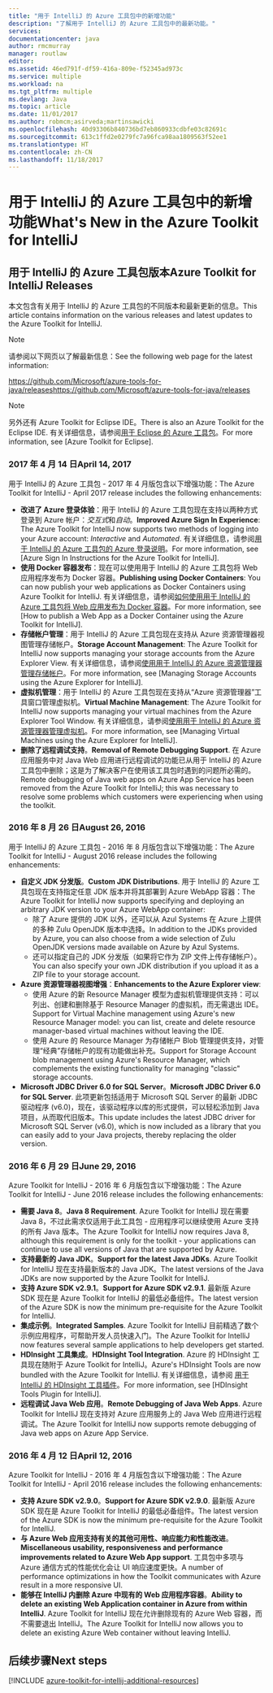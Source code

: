 ```yaml
---
title: "用于 IntelliJ 的 Azure 工具包中的新增功能"
description: "了解用于 IntelliJ 的 Azure 工具包中的最新功能。"
services: 
documentationcenter: java
author: rmcmurray
manager: routlaw
editor: 
ms.assetid: 46ed791f-df59-416a-809e-f52345ad973c
ms.service: multiple
ms.workload: na
ms.tgt_pltfrm: multiple
ms.devlang: Java
ms.topic: article
ms.date: 11/01/2017
ms.author: robmcm;asirveda;martinsawicki
ms.openlocfilehash: 40d93306b840736bd7eb860933cdbfe03c82691c
ms.sourcegitcommit: 613c1ffd2e0279fc7a96fca98aa1809563f52ee1
ms.translationtype: HT
ms.contentlocale: zh-CN
ms.lasthandoff: 11/18/2017
---
```

# <a name="whats-new-in-the-azure-toolkit-for-intellij"></a><span data-ttu-id="a4f64-103">用于 IntelliJ 的 Azure 工具包中的新增功能</span><span class="sxs-lookup"><span data-stu-id="a4f64-103">What's New in the Azure Toolkit for IntelliJ</span></span>

## <a name="azure-toolkit-for-intellij-releases"></a><span data-ttu-id="a4f64-104">用于 IntelliJ 的 Azure 工具包版本</span><span class="sxs-lookup"><span data-stu-id="a4f64-104">Azure Toolkit for IntelliJ Releases</span></span>
<span data-ttu-id="a4f64-105">本文包含有关用于 IntelliJ 的 Azure 工具包的不同版本和最新更新的信息。</span><span class="sxs-lookup"><span data-stu-id="a4f64-105">This article contains information on the various releases and latest updates to the Azure Toolkit for IntelliJ.</span></span>

> [!NOTE]
> <span data-ttu-id="a4f64-106">请参阅以下网页以了解最新信息：</span><span class="sxs-lookup"><span data-stu-id="a4f64-106">See the following web page for the latest information:</span></span>
> 
> <span data-ttu-id="a4f64-107"><https://github.com/Microsoft/azure-tools-for-java/releases></span><span class="sxs-lookup"><span data-stu-id="a4f64-107"><https://github.com/Microsoft/azure-tools-for-java/releases></span></span>

> [!NOTE]
> <span data-ttu-id="a4f64-108">另外还有 Azure Toolkit for Eclipse IDE。</span><span class="sxs-lookup"><span data-stu-id="a4f64-108">There is also an Azure Toolkit for the Eclipse IDE.</span></span> <span data-ttu-id="a4f64-109">有关详细信息，请参阅[用于 Eclipse 的 Azure 工具包]。</span><span class="sxs-lookup"><span data-stu-id="a4f64-109">For more information, see [Azure Toolkit for Eclipse].</span></span>
> 
> 

### <a name="april-14-2017"></a><span data-ttu-id="a4f64-110">2017 年 4 月 14 日</span><span class="sxs-lookup"><span data-stu-id="a4f64-110">April 14, 2017</span></span>
<span data-ttu-id="a4f64-111">用于 IntelliJ 的 Azure 工具包 - 2017 年 4 月版包含以下增强功能：</span><span class="sxs-lookup"><span data-stu-id="a4f64-111">The Azure Toolkit for IntelliJ - April 2017 release includes the following enhancements:</span></span>

* <span data-ttu-id="a4f64-112">**改进了 Azure 登录体验**：用于 IntelliJ 的 Azure 工具包现在支持以两种方式登录到 Azure 帐户：*交互式*和*自动*。</span><span class="sxs-lookup"><span data-stu-id="a4f64-112">**Improved Azure Sign In Experience**: The Azure Toolkit for IntelliJ now supports two methods of logging into your Azure account: *Interactive* and *Automated*.</span></span> <span data-ttu-id="a4f64-113">有关详细信息，请参阅[用于 IntelliJ 的 Azure 工具包的 Azure 登录说明]。</span><span class="sxs-lookup"><span data-stu-id="a4f64-113">For more information, see [Azure Sign In Instructions for the Azure Toolkit for IntelliJ].</span></span>
* <span data-ttu-id="a4f64-114">**使用 Docker 容器发布**：现在可以使用用于 IntelliJ 的 Azure 工具包将 Web 应用程序发布为 Docker 容器。</span><span class="sxs-lookup"><span data-stu-id="a4f64-114">**Publishing using Docker Containers**: You can now publish your web applications as Docker Containers using Azure Toolkit for IntelliJ.</span></span> <span data-ttu-id="a4f64-115">有关详细信息，请参阅[如何使用用于 IntelliJ 的 Azure 工具包将 Web 应用发布为 Docker 容器]。</span><span class="sxs-lookup"><span data-stu-id="a4f64-115">For more information, see [How to publish a Web App as a Docker Container using the Azure Toolkit for IntelliJ].</span></span>
* <span data-ttu-id="a4f64-116">**存储帐户管理**：用于 IntelliJ 的 Azure 工具包现在支持从 Azure 资源管理器视图管理存储帐户。</span><span class="sxs-lookup"><span data-stu-id="a4f64-116">**Storage Account Management**: The Azure Toolkit for IntelliJ now supports managing your storage accounts from the Azure Explorer View.</span></span> <span data-ttu-id="a4f64-117">有关详细信息，请参阅[使用用于 IntelliJ 的 Azure 资源管理器管理存储帐户]。</span><span class="sxs-lookup"><span data-stu-id="a4f64-117">For more information, see [Managing Storage Accounts using the Azure Explorer for IntelliJ].</span></span>
* <span data-ttu-id="a4f64-118">**虚拟机管理**：用于 IntelliJ 的 Azure 工具包现在支持从“Azure 资源管理器”工具窗口管理虚拟机。</span><span class="sxs-lookup"><span data-stu-id="a4f64-118">**Virtual Machine Management**: The Azure Toolkit for IntelliJ now supports managing your virtual machines from the Azure Explorer Tool Window.</span></span> <span data-ttu-id="a4f64-119">有关详细信息，请参阅[使用用于 IntelliJ 的 Azure 资源管理器管理虚拟机]。</span><span class="sxs-lookup"><span data-stu-id="a4f64-119">For more information, see [Managing Virtual Machines using the Azure Explorer for IntelliJ].</span></span>
* <span data-ttu-id="a4f64-120">**删除了远程调试支持**。</span><span class="sxs-lookup"><span data-stu-id="a4f64-120">**Removal of Remote Debugging Support**.</span></span> <span data-ttu-id="a4f64-121">在 Azure 应用服务中对 Java Web 应用进行远程调试的功能已从用于 IntelliJ 的 Azure 工具包中删除；这是为了解决客户在使用该工具包时遇到的问题所必需的。</span><span class="sxs-lookup"><span data-stu-id="a4f64-121">Remote debugging of Java web apps on Azure App Service has been removed from the Azure Toolkit for IntelliJ; this was necessary to resolve some problems which customers were experiencing when using the toolkit.</span></span>

### <a name="august-26-2016"></a><span data-ttu-id="a4f64-122">2016 年 8 月 26 日</span><span class="sxs-lookup"><span data-stu-id="a4f64-122">August 26, 2016</span></span>
<span data-ttu-id="a4f64-123">用于 IntelliJ 的 Azure 工具包 - 2016 年 8 月版包含以下增强功能：</span><span class="sxs-lookup"><span data-stu-id="a4f64-123">The Azure Toolkit for IntelliJ - August 2016 release includes the following enhancements:</span></span>

* <span data-ttu-id="a4f64-124">**自定义 JDK 分发版**。</span><span class="sxs-lookup"><span data-stu-id="a4f64-124">**Custom JDK Distributions**.</span></span> <span data-ttu-id="a4f64-125">用于 IntelliJ 的 Azure 工具包现在支持指定任意 JDK 版本并将其部署到 Azure WebApp 容器：</span><span class="sxs-lookup"><span data-stu-id="a4f64-125">The Azure Toolkit for IntelliJ now supports specifying and deploying an arbitrary JDK version to your Azure WebApp container:</span></span>
  * <span data-ttu-id="a4f64-126">除了 Azure 提供的 JDK 以外，还可以从 Azul Systems 在 Azure 上提供的多种 Zulu OpenJDK 版本中选择。</span><span class="sxs-lookup"><span data-stu-id="a4f64-126">In addition to the JDKs provided by Azure, you can also choose from a wide selection of Zulu OpenJDK versions made available on Azure by Azul Systems.</span></span>
  * <span data-ttu-id="a4f64-127">还可以指定自己的 JDK 分发版（如果将它作为 ZIP 文件上传存储帐户）。</span><span class="sxs-lookup"><span data-stu-id="a4f64-127">You can also specify your own JDK distribution if you upload it as a ZIP file to your storage account.</span></span>
* <span data-ttu-id="a4f64-128">**Azure 资源管理器视图增强**：</span><span class="sxs-lookup"><span data-stu-id="a4f64-128">**Enhancements to the Azure Explorer view**:</span></span>
  * <span data-ttu-id="a4f64-129">使用 Azure 的新 Resource Manager 模型为虚拟机管理提供支持：可以列出、创建和删除基于 Resource Manager 的虚拟机，而无需退出 IDE。</span><span class="sxs-lookup"><span data-stu-id="a4f64-129">Support for Virtual Machine management using Azure's new Resource Manager model: you can list, create and delete resource manager-based virtual machines without leaving the IDE.</span></span>
  * <span data-ttu-id="a4f64-130">使用 Azure 的 Resource Manager 为存储帐户 Blob 管理提供支持，对管理“经典”存储帐户的现有功能做出补充。</span><span class="sxs-lookup"><span data-stu-id="a4f64-130">Support for Storage Account blob management using Azure's Resource Manager, which complements the existing functionality for managing "classic" storage accounts.</span></span>
* <span data-ttu-id="a4f64-131">**Microsoft JDBC Driver 6.0 for SQL Server**。</span><span class="sxs-lookup"><span data-stu-id="a4f64-131">**Microsoft JDBC Driver 6.0 for SQL Server**.</span></span> <span data-ttu-id="a4f64-132">此项更新包括适用于 Microsoft SQL Server 的最新 JDBC 驱动程序 (v6.0)，现在，该驱动程序以库的形式提供，可以轻松添加到 Java 项目，从而取代旧版本。</span><span class="sxs-lookup"><span data-stu-id="a4f64-132">This update includes the latest JDBC driver for Microsoft SQL Server (v6.0), which is now included as a library that you can easily add to your Java projects, thereby replacing the older version.</span></span>

### <a name="june-29-2016"></a><span data-ttu-id="a4f64-133">2016 年 6 月 29 日</span><span class="sxs-lookup"><span data-stu-id="a4f64-133">June 29, 2016</span></span>
<span data-ttu-id="a4f64-134">Azure Toolkit for IntelliJ - 2016 年 6 月版包含以下增强功能：</span><span class="sxs-lookup"><span data-stu-id="a4f64-134">The Azure Toolkit for IntelliJ - June 2016 release includes the following enhancements:</span></span>

* <span data-ttu-id="a4f64-135">**需要 Java 8**。</span><span class="sxs-lookup"><span data-stu-id="a4f64-135">**Java 8 Requirement**.</span></span> <span data-ttu-id="a4f64-136">Azure Toolkit for IntelliJ 现在需要 Java 8，不过此需求仅适用于此工具包 - 应用程序可以继续使用 Azure 支持的所有 Java 版本。</span><span class="sxs-lookup"><span data-stu-id="a4f64-136">The Azure Toolkit for IntelliJ now requires Java 8, although this requirement is only for the toolkit - your applications can continue to use all versions of Java that are supported by Azure.</span></span>
* <span data-ttu-id="a4f64-137">**支持最新的 Java JDK**。</span><span class="sxs-lookup"><span data-stu-id="a4f64-137">**Support for the latest Java JDKs**.</span></span> <span data-ttu-id="a4f64-138">Azure Toolkit for IntelliJ 现在支持最新版本的 Java JDK。</span><span class="sxs-lookup"><span data-stu-id="a4f64-138">The latest versions of the Java JDKs are now supported by the Azure Toolkit for IntelliJ.</span></span>
* <span data-ttu-id="a4f64-139">**支持 Azure SDK v2.9.1**。</span><span class="sxs-lookup"><span data-stu-id="a4f64-139">**Support for Azure SDK v2.9.1**.</span></span> <span data-ttu-id="a4f64-140">最新版 Azure SDK 现在是 Azure Toolkit for IntelliJ 的最低必备组件。</span><span class="sxs-lookup"><span data-stu-id="a4f64-140">The latest version of the Azure SDK is now the minimum pre-requisite for the Azure Toolkit for IntelliJ.</span></span>
* <span data-ttu-id="a4f64-141">**集成示例**。</span><span class="sxs-lookup"><span data-stu-id="a4f64-141">**Integrated Samples**.</span></span> <span data-ttu-id="a4f64-142">Azure Toolkit for IntelliJ 目前精选了数个示例应用程序，可帮助开发人员快速入门。</span><span class="sxs-lookup"><span data-stu-id="a4f64-142">The Azure Toolkit for IntelliJ now features several sample applications to help developers get started.</span></span>
* <span data-ttu-id="a4f64-143">**HDInsight 工具集成**。</span><span class="sxs-lookup"><span data-stu-id="a4f64-143">**HDInsight Tool Integration**.</span></span> <span data-ttu-id="a4f64-144">Azure 的 HDInsight 工具现在随附于 Azure Toolkit for IntelliJ。</span><span class="sxs-lookup"><span data-stu-id="a4f64-144">Azure's HDInsight Tools are now bundled with the Azure Toolkit for IntelliJ.</span></span> <span data-ttu-id="a4f64-145">有关详细信息，请参阅 [用于 IntelliJ 的 HDInsight 工具插件]。</span><span class="sxs-lookup"><span data-stu-id="a4f64-145">For more information, see [HDInsight Tools Plugin for IntelliJ].</span></span>
* <span data-ttu-id="a4f64-146">**远程调试 Java Web 应用**。</span><span class="sxs-lookup"><span data-stu-id="a4f64-146">**Remote Debugging of Java Web Apps**.</span></span> <span data-ttu-id="a4f64-147">Azure Toolkit for IntelliJ 现在支持对 Azure 应用服务上的 Java Web 应用进行远程调试。</span><span class="sxs-lookup"><span data-stu-id="a4f64-147">The Azure Toolkit for IntelliJ now supports remote debugging of Java web apps on Azure App Service.</span></span>

### <a name="april-12-2016"></a><span data-ttu-id="a4f64-148">2016 年 4 月 12 日</span><span class="sxs-lookup"><span data-stu-id="a4f64-148">April 12, 2016</span></span>
<span data-ttu-id="a4f64-149">Azure Toolkit for IntelliJ - 2016 年 4 月版包含以下增强功能：</span><span class="sxs-lookup"><span data-stu-id="a4f64-149">The Azure Toolkit for IntelliJ - April 2016 release includes the following enhancements:</span></span>

* <span data-ttu-id="a4f64-150">**支持 Azure SDK v2.9.0**。</span><span class="sxs-lookup"><span data-stu-id="a4f64-150">**Support for Azure SDK v2.9.0**.</span></span> <span data-ttu-id="a4f64-151">最新版 Azure SDK 现在是 Azure Toolkit for IntelliJ 的最低必备组件。</span><span class="sxs-lookup"><span data-stu-id="a4f64-151">The latest version of the Azure SDK is now the minimum pre-requisite for the Azure Toolkit for IntelliJ.</span></span>
* <span data-ttu-id="a4f64-152">**与 Azure Web 应用支持有关的其他可用性、响应能力和性能改进**。</span><span class="sxs-lookup"><span data-stu-id="a4f64-152">**Miscellaneous usability, responsiveness and performance improvements related to Azure Web App support**.</span></span> <span data-ttu-id="a4f64-153">工具包中多项与 Azure 通信方式的性能优化会让 UI 响应速度更快。</span><span class="sxs-lookup"><span data-stu-id="a4f64-153">A number of performance optimizations in how the Toolkit communicates with Azure result in a more responsive UI.</span></span>
* <span data-ttu-id="a4f64-154">**能够在 IntelliJ 内删除 Azure 中现有的 Web 应用程序容器**。</span><span class="sxs-lookup"><span data-stu-id="a4f64-154">**Ability to delete an existing Web Application container in Azure from within IntelliJ**.</span></span> <span data-ttu-id="a4f64-155">Azure Toolkit for IntelliJ 现在允许删除现有的 Azure Web 容器，而不需要退出 IntelliJ。</span><span class="sxs-lookup"><span data-stu-id="a4f64-155">The Azure Toolkit for IntelliJ now allows you to delete an existing Azure Web container without leaving IntelliJ.</span></span>

## <a name="next-steps"></a><span data-ttu-id="a4f64-156">后续步骤</span><span class="sxs-lookup"><span data-stu-id="a4f64-156">Next steps</span></span>

[!INCLUDE [azure-toolkit-for-intellij-additional-resources](../includes/azure-toolkit-for-intellij-additional-resources.md)]

<!-- URL List -->

[用于 Eclipse 的 Azure 工具包]: ../eclipse/azure-toolkit-for-eclipse.md

[用于 IntelliJ 的 Azure 工具包的 Azure 登录说明]: ./azure-toolkit-for-intellij-sign-in-instructions.md
[如何使用用于 IntelliJ 的 Azure 工具包将 Web 应用发布为 Docker 容器]: ./azure-toolkit-for-intellij-publish-as-docker-container.md
[使用用于 IntelliJ 的 Azure 资源管理器管理存储帐户]: ./azure-toolkit-for-intellij-managing-storage-accounts-using-azure-explorer.md
[使用用于 IntelliJ 的 Azure 资源管理器管理虚拟机]: ./azure-toolkit-for-intellij-managing-virtual-machines-using-azure-explorer.md

[Azure Java Developer Center]: https://docs.microsoft.com/java/azure

[用于 IntelliJ 的 HDInsight 工具插件]: /azure/hdinsight/hdinsight-apache-spark-intellij-tool-plugin
